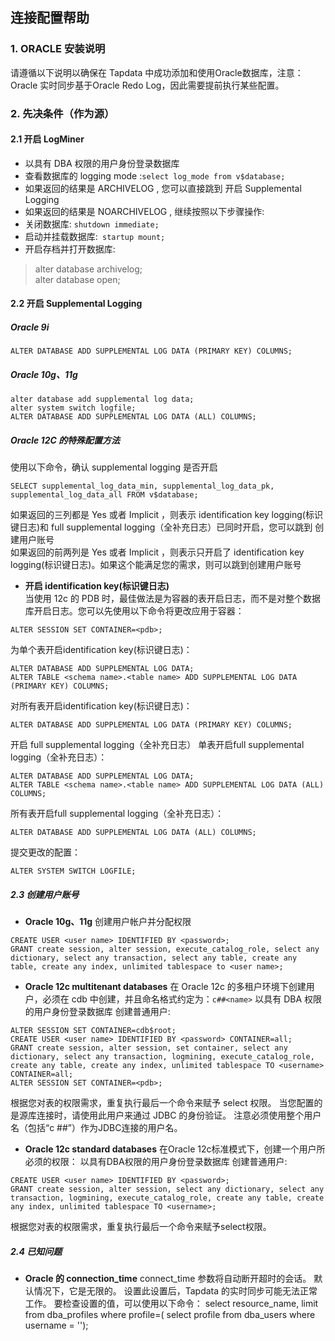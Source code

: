 ## **连接配置帮助**
### **1. ORACLE 安装说明**
请遵循以下说明以确保在 Tapdata 中成功添加和使用Oracle数据库，注意：Oracle 实时同步基于Oracle Redo Log，因此需要提前执行某些配置。
### **2. 先决条件（作为源）**
#### **2.1 开启 LogMiner**
- 以具有 DBA 权限的用户身份登录数据库
- 查看数据库的 logging mode :`select log_mode from v$database;`
- 如果返回的结果是 ARCHIVELOG , 您可以直接跳到 开启 Supplemental Logging
- 如果返回的结果是 NOARCHIVELOG , 继续按照以下步骤操作:
- 关闭数据库: `shutdown immediate;`
- 启动并挂载数据库:` startup mount;`
- 开启存档并打开数据库:<br>
>alter database archivelog;<br>
>alter database open;<br>

#### **2.2 开启 Supplemental Logging**
##### **Oracle 9i**<br>
```
ALTER DATABASE ADD SUPPLEMENTAL LOG DATA (PRIMARY KEY) COLUMNS;
```
##### **Oracle 10g、11g**<br>
```
alter database add supplemental log data;
alter system switch logfile;
ALTER DATABASE ADD SUPPLEMENTAL LOG DATA (ALL) COLUMNS;
```
##### **Oracle 12C 的特殊配置方法**<br>
使用以下命令，确认 supplemental logging 是否开启<br>
```
SELECT supplemental_log_data_min, supplemental_log_data_pk, supplemental_log_data_all FROM v$database;
```
如果返回的三列都是 Yes 或者 Implicit ，则表示 identification key logging(标识键日志)和 full supplemental logging（全补充日志）已同时开启，您可以跳到 创建用户账号<br>
如果返回的前两列是 Yes 或者 Implicit ，则表示只开启了 identification key logging(标识键日志)。如果这个能满足您的需求，则可以跳到创建用户账号<br>
- **开启 identification key(标识键日志)**<br>
当使用 12c 的 PDB 时，最佳做法是为容器的表开启日志，而不是对整个数据库开启日志。您可以先使用以下命令将更改应用于容器：<br>
```
ALTER SESSION SET CONTAINER=<pdb>;
```
为单个表开启identification key(标识键日志)：
```
ALTER DATABASE ADD SUPPLEMENTAL LOG DATA;
ALTER TABLE <schema name>.<table name> ADD SUPPLEMENTAL LOG DATA (PRIMARY KEY) COLUMNS;
```
对所有表开启identification key(标识键日志)：
```
ALTER DATABASE ADD SUPPLEMENTAL LOG DATA (PRIMARY KEY) COLUMNS;
```
开启 full supplemental logging（全补充日志）
单表开启full supplemental logging（全补充日志）：
```
ALTER DATABASE ADD SUPPLEMENTAL LOG DATA;
ALTER TABLE <schema name>.<table name> ADD SUPPLEMENTAL LOG DATA (ALL) COLUMNS;
```
所有表开启full supplemental logging（全补充日志）：
```
ALTER DATABASE ADD SUPPLEMENTAL LOG DATA (ALL) COLUMNS;
```
提交更改的配置：
```
ALTER SYSTEM SWITCH LOGFILE;
```
##### **2.3 创建用户账号**
- **Oracle 10g、11g**
创建用户帐户并分配权限
```
CREATE USER <user name> IDENTIFIED BY <password>;
GRANT create session, alter session, execute_catalog_role, select any dictionary, select any transaction, select any table, create any table, create any index, unlimited tablespace to <user name>;
```
- **Oracle 12c multitenant databases**
在 Oracle 12c 的多租户环境下创建用户，必须在 cdb 中创建，并且命名格式约定为：`c##<name>`
以具有 DBA 权限的用户身份登录数据库
创建普通用户:
```
ALTER SESSION SET CONTAINER=cdb$root;
CREATE USER <user name> IDENTIFIED BY <password> CONTAINER=all;
GRANT create session, alter session, set container, select any dictionary, select any transaction, logmining, execute_catalog_role, create any table, create any index, unlimited tablespace TO <username> CONTAINER=all;
ALTER SESSION SET CONTAINER=<pdb>;
```
根据您对表的权限需求，重复执行最后一个命令来赋予 select 权限。
当您配置的是源库连接时，请使用此用户来通过 JDBC 的身份验证。 注意必须使用整个用户名（包括“c ##”）作为JDBC连接的用户名。
- **Oracle 12c standard databases**
在Oracle 12c标准模式下，创建一个用户所必须的权限：
以具有DBA权限的用户身份登录数据库
创建普通用户:
```
CREATE USER <user name> IDENTIFIED BY <password>;
GRANT create session, alter session, select any dictionary, select any transaction, logmining, execute_catalog_role, create any table, create any index, unlimited tablespace TO <username>;
```
根据您对表的权限需求，重复执行最后一个命令来赋予select权限。
##### **2.4 已知问题**
- **Oracle 的 connection_time**
connect_time  参数将自动断开超时的会话。 默认情况下，它是无限的。
设置此设置后，Tapdata 的实时同步可能无法正常工作。 要检查设置的值，可以使用以下命令：
select resource_name, limit from dba_profiles where profile=( select profile from dba_users where username = '<username>');
